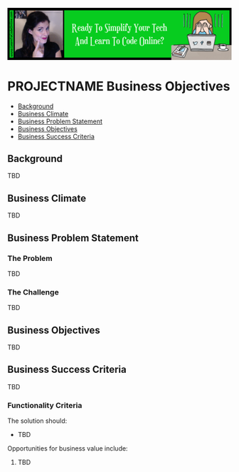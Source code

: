 <a href='https://www.learntocodeonline.com/'>![Learn To Code Online By Clicking Here](../../../../Images/learn-to-code-online.png?raw=true "Learn To Code Online")</a>

# PROJECTNAME Business Objectives
- [Background](#background)
- [Business Climate](#business-climate)
- [Business Problem Statement](#business-problem-statement)
- [Business Objectives](#business-objectives)
- [Business Success Criteria](#business-success-criteria)

## Background

TBD

## Business Climate

TBD

## Business Problem Statement

### The Problem

TBD

### The Challenge

TBD

## Business Objectives

TBD

## Business Success Criteria

TBD

### Functionality Criteria

The solution should:

- TBD

Opportunities for business value include:

1. TBD
